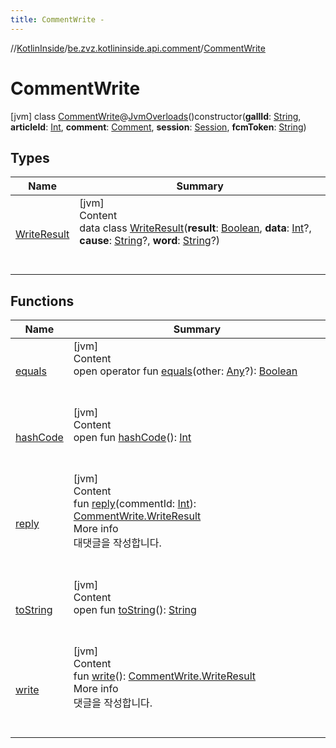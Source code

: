 ```yaml
---
title: CommentWrite -
---
```

//[KotlinInside](../../index.md)/[be.zvz.kotlininside.api.comment](../index.md)/[CommentWrite](index.md)



# CommentWrite  
 [jvm] class [CommentWrite](index.md)@[JvmOverloads](https://kotlinlang.org/api/latest/jvm/stdlib/kotlin.jvm/-jvm-overloads/index.html)()constructor(**gallId**: [String](https://kotlinlang.org/api/latest/jvm/stdlib/kotlin/-string/index.html), **articleId**: [Int](https://kotlinlang.org/api/latest/jvm/stdlib/kotlin/-int/index.html), **comment**: [Comment](../../be.zvz.kotlininside.api.type.comment/-comment/index.md), **session**: [Session](../../be.zvz.kotlininside.session/-session/index.md), **fcmToken**: [String](https://kotlinlang.org/api/latest/jvm/stdlib/kotlin/-string/index.html))   


## Types  
  
|  Name|  Summary| 
|---|---|
| <a name="be.zvz.kotlininside.api.comment/CommentWrite.WriteResult///PointingToDeclaration/"></a>[WriteResult](-write-result/index.md)| <a name="be.zvz.kotlininside.api.comment/CommentWrite.WriteResult///PointingToDeclaration/"></a>[jvm]  <br>Content  <br>data class [WriteResult](-write-result/index.md)(**result**: [Boolean](https://kotlinlang.org/api/latest/jvm/stdlib/kotlin/-boolean/index.html), **data**: [Int](https://kotlinlang.org/api/latest/jvm/stdlib/kotlin/-int/index.html)?, **cause**: [String](https://kotlinlang.org/api/latest/jvm/stdlib/kotlin/-string/index.html)?, **word**: [String](https://kotlinlang.org/api/latest/jvm/stdlib/kotlin/-string/index.html)?)  <br><br><br>


## Functions  
  
|  Name|  Summary| 
|---|---|
| <a name="kotlin/Any/equals/#kotlin.Any?/PointingToDeclaration/"></a>[equals](../../be.zvz.kotlininside.utils/-string-util/-companion/index.md#%5Bkotlin%2FAny%2Fequals%2F%23kotlin.Any%3F%2FPointingToDeclaration%2F%5D%2FFunctions%2F49489957)| <a name="kotlin/Any/equals/#kotlin.Any?/PointingToDeclaration/"></a>[jvm]  <br>Content  <br>open operator fun [equals](../../be.zvz.kotlininside.utils/-string-util/-companion/index.md#%5Bkotlin%2FAny%2Fequals%2F%23kotlin.Any%3F%2FPointingToDeclaration%2F%5D%2FFunctions%2F49489957)(other: [Any](https://kotlinlang.org/api/latest/jvm/stdlib/kotlin/-any/index.html)?): [Boolean](https://kotlinlang.org/api/latest/jvm/stdlib/kotlin/-boolean/index.html)  <br><br><br>
| <a name="kotlin/Any/hashCode/#/PointingToDeclaration/"></a>[hashCode](../../be.zvz.kotlininside.utils/-string-util/-companion/index.md#%5Bkotlin%2FAny%2FhashCode%2F%23%2FPointingToDeclaration%2F%5D%2FFunctions%2F49489957)| <a name="kotlin/Any/hashCode/#/PointingToDeclaration/"></a>[jvm]  <br>Content  <br>open fun [hashCode](../../be.zvz.kotlininside.utils/-string-util/-companion/index.md#%5Bkotlin%2FAny%2FhashCode%2F%23%2FPointingToDeclaration%2F%5D%2FFunctions%2F49489957)(): [Int](https://kotlinlang.org/api/latest/jvm/stdlib/kotlin/-int/index.html)  <br><br><br>
| <a name="be.zvz.kotlininside.api.comment/CommentWrite/reply/#kotlin.Int/PointingToDeclaration/"></a>[reply](reply.md)| <a name="be.zvz.kotlininside.api.comment/CommentWrite/reply/#kotlin.Int/PointingToDeclaration/"></a>[jvm]  <br>Content  <br>fun [reply](reply.md)(commentId: [Int](https://kotlinlang.org/api/latest/jvm/stdlib/kotlin/-int/index.html)): [CommentWrite.WriteResult](-write-result/index.md)  <br>More info  <br>대댓글을 작성합니다.  <br><br><br>
| <a name="kotlin/Any/toString/#/PointingToDeclaration/"></a>[toString](../../be.zvz.kotlininside.utils/-string-util/-companion/index.md#%5Bkotlin%2FAny%2FtoString%2F%23%2FPointingToDeclaration%2F%5D%2FFunctions%2F49489957)| <a name="kotlin/Any/toString/#/PointingToDeclaration/"></a>[jvm]  <br>Content  <br>open fun [toString](../../be.zvz.kotlininside.utils/-string-util/-companion/index.md#%5Bkotlin%2FAny%2FtoString%2F%23%2FPointingToDeclaration%2F%5D%2FFunctions%2F49489957)(): [String](https://kotlinlang.org/api/latest/jvm/stdlib/kotlin/-string/index.html)  <br><br><br>
| <a name="be.zvz.kotlininside.api.comment/CommentWrite/write/#/PointingToDeclaration/"></a>[write](write.md)| <a name="be.zvz.kotlininside.api.comment/CommentWrite/write/#/PointingToDeclaration/"></a>[jvm]  <br>Content  <br>fun [write](write.md)(): [CommentWrite.WriteResult](-write-result/index.md)  <br>More info  <br>댓글을 작성합니다.  <br><br><br>

